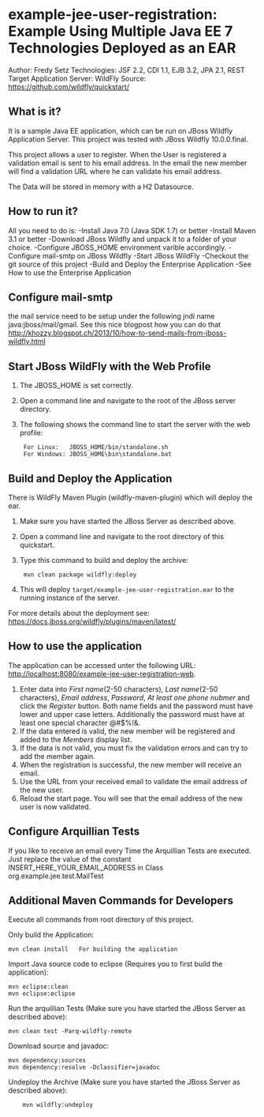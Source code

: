 example-jee-user-registration: Example Using Multiple Java EE 7 Technologies Deployed as an EAR
==============================================================================================
Author: Fredy Setz
Technologies: JSF 2.2, CDI 1.1, EJB 3.2, JPA 2.1, REST
Target Application Server: WildFly
Source: <https://github.com/wildfly/quickstart/>


What is it?
-----------

It is a sample Java EE application, which can be run on JBoss Wildfly Application Server. This project was tested with JBoss Wildfly 10.0.0.final.

This project allows a user to register. When the User is registered a validation email is sent to his email address. In the email the new member will find a validation URL where he can validate his email address.

The Data will be stored in memory with a H2 Datasource.


How to run it?
--------------
All you need to do is: 
-Install Java 7.0 (Java SDK 1.7) or better
-Install Maven 3.1 or better
-Download JBoss Wildfly and unpack it to a folder of your choice.
-Configure JBOSS_HOME environment varible accordingly.
-Configure mail-smtp on JBoss Wildfly 
-Start JBoss WildFly
-Checkout the git source of this project
-Build and Deploy the Enterprise Application
-See How to use the Enterprise Application


Configure mail-smtp
-------------------
the mail service need to be setup under the following jndi name java:jboss/mail/gmail. 
See this nice blogpost how you can do that http://khozzy.blogspot.ch/2013/10/how-to-send-mails-from-jboss-wildfly.html
 

Start JBoss WildFly with the Web Profile
----------------------------------------
1. The JBOSS_HOME is set correctly.
2. Open a command line and navigate to the root of the JBoss server directory.
3. The following shows the command line to start the server with the web profile:

        For Linux:   JBOSS_HOME/bin/standalone.sh
        For Windows: JBOSS_HOME\bin\standalone.bat

 
Build and Deploy the Application
--------------------------------
There is WildFly Maven Plugin (wildfly-maven-plugin) which will deploy the ear.

1. Make sure you have started the JBoss Server as described above.
2. Open a command line and navigate to the root directory of this quickstart.
3. Type this command to build and deploy the archive:

        mvn clean package wildfly:deploy

4. This will deploy `target/example-jee-user-registration.ear` to the running instance of the server.

For more details about the deployment see: https://docs.jboss.org/wildfly/plugins/maven/latest/


How to use the application 
--------------------------

The application can be accessed unter the following URL: <http://localhost:8080/example-jee-user-registration-web>.

1. Enter data into _First name_(2-50 characters), _Last name_(2-50 characters), _Email address_, _Password_, _At least one phone nubmer_ and click the _Register_ button. Both name fields and the password must have lower and upper case letters. Additionally the password must have at least one special character @#$%!&. 
2. If the data entered is valid, the new member will be registered and added to the _Members_ display list.
3. If the data is not valid, you must fix the validation errors and can try to add the member again.
4. When the registration is successful, the new member will receive an email.
5. Use the URL from your received email to validate the email address of the new user.
6. Reload the start page. You will see that the email address of the new user is now validated.


Configure Arquillian Tests
--------------------------
If you like to receive an email every Time the Arquillian Tests are executed. Just replace the value of the constant INSERT_HERE_YOUR_EMAIL_ADDRESS in Class org.example.jee.test.MailTest


Additional Maven Commands for Developers
----------------------------------------
Execute all commands from root directory of this project.


Only build the Application:

	mvn clean install	For building the application 

Import Java source code to eclipse (Requires you to first build the application):

	mvn eclipse:clean
	mvn eclipse:eclipse


Run the arquillian Tests (Make sure you have started the JBoss Server as described above):

	mvn clean test -Parq-wildfly-remote


Download source and javadoc:

	mvn dependency:sources
	mvn dependency:resolve -Dclassifier=javadoc
	
Undeploy the Archive (Make sure you have started the JBoss Server as described above):

        mvn wildfly:undeploy